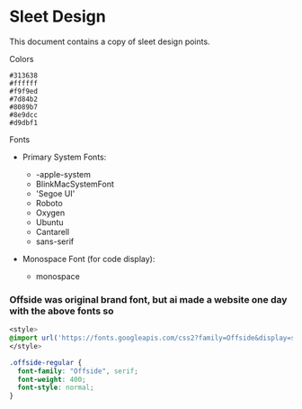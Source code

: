 # Sleet Design

This document contains a copy of sleet design points.


Colors

```palette
#313638
#ffffff
#f9f9ed
#7d84b2
#8089b7
#8e9dcc
#d9dbf1
```



Fonts
* Primary System Fonts:
  * -apple-system
  * BlinkMacSystemFont
  * 'Segoe UI'
  * Roboto
  * Oxygen
  * Ubuntu
  * Cantarell
  * sans-serif

* Monospace Font (for code display):
  * monospace


### Offside was original brand font, but ai made a website one day with the above fonts so
```css
<style>
@import url('https://fonts.googleapis.com/css2?family=Offside&display=swap');
</style>

.offside-regular {
  font-family: "Offside", serif;
  font-weight: 400;
  font-style: normal;
}
```
